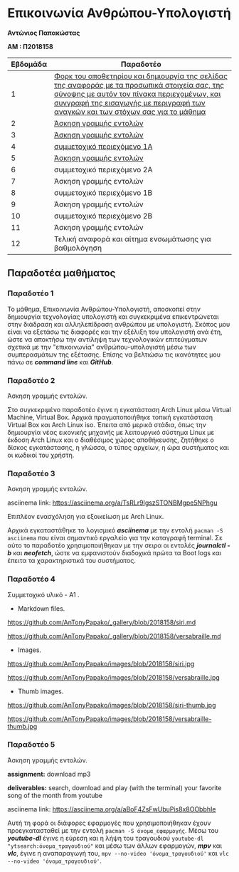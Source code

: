 # Επικοινωνία Ανθρώπου-Υπολογιστή

**Αντώνιος Παπακώστας**

**ΑΜ : Π2018158**

| Εβδομάδα | Παραδοτέο |
| --- | --- |
| 1 | [Φορκ του αποθετηρίου και δημιουργία της σελίδας της αναφοράς με τα προσωπικά στοιχεία σας, της σύνοψης με αυτόν τον πίνακα περιεχομένων, και συγγραφή της εισαγωγής με περιγραφή των αναγκών και των στόχων σας για το μάθημα](#παραδοτέο-1) |
| 2 | [Άσκηση γραμμής εντολών](#παραδοτέο-2) |
| 3 | [Άσκηση γραμμής εντολών](#παραδοτέο-3) |
| 4 | [συμμετοχικό περιεχόμενο 1A](#παραδοτέο-4) |
| 5 | [Άσκηση γραμμής εντολών](#παραδοτέο-5) |
| 6 | συμμετοχικό περιεχόμενο 2A |
| 7 | Άσκηση γραμμής εντολών |
| 8 | συμμετοχικό περιεχόμενο 1B |
| 9 | Άσκηση γραμμής εντολών |
| 10 | συμμετοχικό περιεχόμενο 2B |
| 11 | Άσκηση γραμμής εντολών |
| 12 | Τελική αναφορά και αίτημα ενσωμάτωσης για βαθμολόγηση |

## Παραδοτέα μαθήματος

### Παραδοτέο 1

Το μάθημα, Επικοινωνία Ανθρώπου-Υπολογιστή, αποσκοπεί στην δημιουργία τεχνολογίας υπολογιστή και συγκεκριμένα επικεντρώνεται στην διάδραση και αλληλεπίδραση ανθρώπου με υπολογιστή. Σκόπος μου είναι να εξετάσω τις διαφορές και την εξέλιξη του υπολογιστή ανά έτη, ώστε να αποκτήσω την αντίληψη των τεχνολογικών επιτεύγματων σχετικά με την "επικοινωνία" ανθρώπου-υπολογιστή μέσω των συμπερασμάτων της εξέτασης. Επίσης να βελτιώσω τις ικανότητες μου πάνω σε ***command line*** και ***GitHub***.

### Παραδοτέο 2

Άσκηση γραμμής εντολών.

Στο συγκεκριμένο παραδοτέο έγινε η εγκατάσταση Arch Linux μέσω Virtual Machine, Virtual Box. Αρχικά πραγματοποιήθηκε τοπική εγκατάσταση Virtual Box και Arch Linux iso. Έπειτα από μερικά στάδια, όπως την δημιουργία νέας εικονικής μηχανής με λειτουργικό σύστημα Linux με έκδοση Arch Linux και ο διαθέσιμος χώρος αποθήκευσης, ζητήθηκε ο δίσκος εγκατάστασης, η γλώσσα, ο τύπος αρχείων, η ώρα συστήματος και οι κωδικοί του χρήστη.

### Παραδοτέο 3

Άσκηση γραμμής εντολών.

asciinema link: https://asciinema.org/a/TsRLr9IgszSTONBMgpe5NPhgu

Επιπλέον ενασχόληση για εξοικείωση με Arch Linux.

Αρχικά εγκαταστάθηκε το λογισμικό ***asciinema*** με την εντολή ```pacman -S asciinema```  που είναι σημαντικό εργαλείο για την καταγραφή terminal. Σε αύτο το παραδοτέο χρησιμοποιήθηκαν με την σειρα οι εντολές ***journalctl -b*** και ***neofetch***, ώστε να εμφανιστούν διαδοχικά πρώτα τα Boot logs και έπειτα τα χαρακτηριστικά του συστήματος.

### Παραδοτέο 4

Συμμετοχικό υλικό - Α1 .

- Markdown files.

https://github.com/AnTonyPapako/_gallery/blob/2018158/siri.md

https://github.com/AnTonyPapako/_gallery/blob/2018158/versabraille.md

- Images.

https://github.com/AnTonyPapako/images/blob/2018158/siri.jpg

https://github.com/AnTonyPapako/images/blob/2018158/versabraille.jpg

- Thumb images.

https://github.com/AnTonyPapako/images/blob/2018158/siri-thumb.jpg

https://github.com/AnTonyPapako/images/blob/2018158/versabraille-thumb.jpg

### Παραδοτέο 5

Άσκηση γραμμής εντολών.

**assignment:** download mp3

**deliverables:** search, download and play (with the terminal) your favorite song of the month from youtube

asciinema link: https://asciinema.org/a/aBoF4ZsFwUbuPis8x8OObbhIe

Αυτή τη φορά οι διάφορες εφαρμογές που χρησιμοποιήθηκαν έχουν προεγκατασταθεί με την εντολή ```pacman -S όνομα_εφαρμογής```. Μέσω του ***youtube-dl*** έγινε η εύρεση και η λήψη του τραγουδιού ```youtube-dl "ytsearch:όνομα_τραγουδιού"``` και μέσω των άλλων εφαρμογών, ***mpv*** και ***vlc***, έγινε η αναπαραγωγή του, ```mpv --no-video 'όνομα_τραγουδιού'``` και ```vlc --no-video 'όνομα_τραγουδιού'```.
